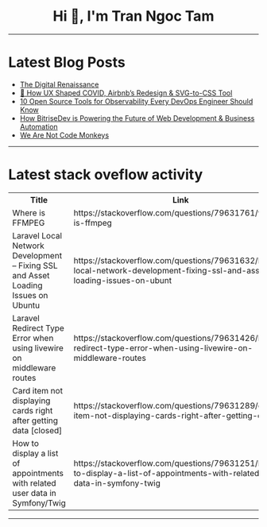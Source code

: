 <h1 align="center">Hi 👋, I'm Tran Ngoc Tam</h1>

---

# Latest Blog Posts 
<!-- BLOG-POST-LIST:START -->
- [The Digital Renaissance](https://dev.to/rawveg/the-digital-renaissance-9lo)
- [🧠 How UX Shaped COVID, Airbnb’s Redesign &amp; SVG-to-CSS Tool](https://dev.to/adam/how-ux-shaped-covid-airbnbs-redesign-svg-to-css-tool-5ajk)
- [10 Open Source Tools for Observability Every DevOps Engineer Should Know](https://dev.to/thecloudarchitect/10-open-source-tools-for-observability-every-devops-engineer-should-know-45fl)
- [How BitriseDev is Powering the Future of Web Development &amp; Business Automation](https://dev.to/bitrisedev/how-bitrisedev-is-powering-the-future-of-web-development-business-automation-1n4d)
- [We Are Not Code Monkeys](https://dev.to/dsfx3d/we-are-not-code-monkeys-52j9)
<!-- BLOG-POST-LIST:END -->

---

# Latest stack oveflow activity
<table>
  <tr><th>Title</th><th>Link</th></tr>
  <!-- STACKOVERFLOW:START --><tr><td>Where is FFMPEG</td><td>https://stackoverflow.com/questions/79631761/where-is-ffmpeg</td></tr><tr><td>Laravel Local Network Development – Fixing SSL and Asset Loading Issues on Ubuntu</td><td>https://stackoverflow.com/questions/79631632/laravel-local-network-development-fixing-ssl-and-asset-loading-issues-on-ubunt</td></tr><tr><td>Laravel Redirect Type Error when using livewire on middleware routes</td><td>https://stackoverflow.com/questions/79631426/laravel-redirect-type-error-when-using-livewire-on-middleware-routes</td></tr><tr><td>Card item not displaying cards right after getting data [closed]</td><td>https://stackoverflow.com/questions/79631289/card-item-not-displaying-cards-right-after-getting-data</td></tr><tr><td>How to display a list of appointments with related user data in Symfony/Twig</td><td>https://stackoverflow.com/questions/79631251/how-to-display-a-list-of-appointments-with-related-user-data-in-symfony-twig</td></tr><!-- STACKOVERFLOW:END -->
</table>

---


